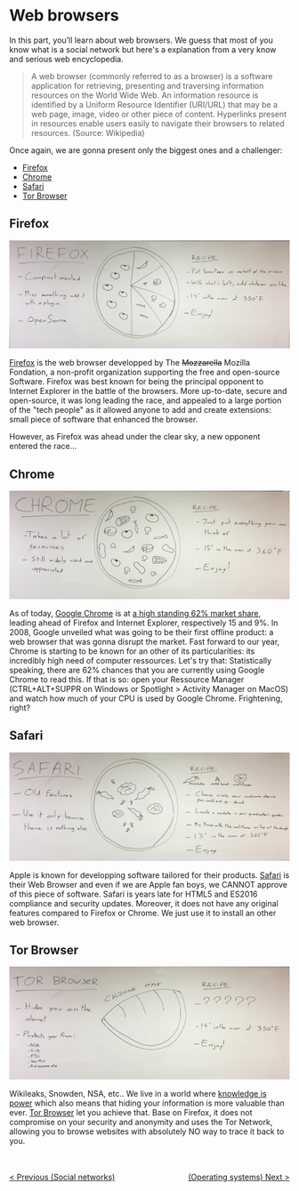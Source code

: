 # Web browsers

In this part, you'll learn about web browsers. We guess that most of you know what is a social network but here's a explanation from a very know and serious web encyclopedia.

> A web browser (commonly referred to as a browser) is a software application for retrieving, presenting and traversing information resources on the World Wide Web.
> An information resource is identified by a Uniform Resource Identifier (URI/URL) that may be a web page, image, video or other piece of content.
> Hyperlinks present in resources enable users easily to navigate their browsers to related resources. (Source: Wikipedia)

Once again, we are gonna present only the biggest ones and a challenger:
* [Firefox](#firefox)
* [Chrome](#fhrome)
* [Safari](#safari)
* [Tor Browser](#tor-browser)

## Firefox

![Firefox](img/IMG_0118.JPG)

[Firefox](https://www.mozilla.org/en-US/firefox/new/) is the web browser developped by The ~~Mozzarella~~ Mozilla Fondation, a non-profit organization supporting the free and open-source Software. Firefox was best known for being the principal opponent to Internet Explorer in the battle of the browsers. More up-to-date, secure and open-source, it was long leading the race, and appealed to a large portion of the "tech people" as it allowed anyone to add and create extensions: small piece of software that enhanced the browser.

However, as Firefox was ahead under the clear sky, a new opponent entered the race...

## Chrome

![Chrome](img/IMG_0116.JPG)

As of today, [Google Chrome](https://www.google.com/chrome/) is at [a high standing 62% market share](http://gs.statcounter.com/browser-market-share/desktop/worldwide), leading ahead of Firefox and Internet Explorer, respectively 15 and 9%. In 2008, Google unveiled what was going to be their first offline product: a web browser that was gonna disrupt the market. Fast forward to our year, Chrome is starting to be known for an other of its particularities: its incredibly high need of computer ressources. Let's try that: Statistically speaking, there are 62% chances that you are currently using Google Chrome to read this. If that is so: open your Ressource Manager (CTRL+ALT+SUPPR on Windows or Spotlight > Activity Manager on MacOS) and watch how much of your CPU is used by Google Chrome. Frightening, right?

## Safari

![Safari](img/IMG_0117.JPG)

Apple is known for developping software tailored for their products. [Safari](http://www.apple.com/lae/safari/) is their Web Browser and even if we are Apple fan boys, we CANNOT approve of this piece of software. Safari is years late for HTML5 and ES2016 compliance and security updates. Moreover, it does not have any original features compared to Firefox or Chrome. We just use it to install an other web browser.

## Tor Browser

![Tor Browser](img/IMG_0119.JPG)

Wikileaks, Snowden, NSA, etc.. We live in a world where [knowledge is power](https://www.youtube.com/watch?v=sKTc8Chvw5k) which also means that hiding your information is more valuable than ever. [Tor Browser](https://www.torproject.org/projects/torbrowser.html.en) let you achieve that. Base on Firefox, it does not compromise on your security and anonymity and uses the Tor Network, allowing you to browse websites with absolutely NO way to trace it back to you.

<br/><br/>
<span style="float:left">[< Previous (Social networks)](../SocialNetworks)</span><span style="float:right">[(Operating systems) Next >](../OperatingSystems)</span>
